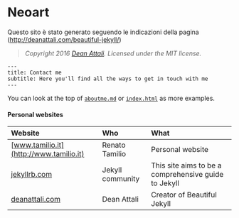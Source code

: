 # Neoart

Questo sito è stato generato seguendo le indicazioni della pagina (http://deanattali.com/beautiful-jekyll/)
> *Copyright 2016 [Dean Attali](http://deanattali.com). Licensed under the MIT license.*

```
---
title: Contact me
subtitle: Here you'll find all the ways to get in touch with me
---
```

You can look at the top of [`aboutme.md`](./aboutme.md) or [`index.html`](./index.html) as more examples.

#### Personal websites

| Website | Who | What |
| :------ |:--- | :--- |
| [www.tamilio.it](http://www.tamilio.it) | Renato Tamilio | Personal website |
| [jekyllrb.com](https://jekyllrb.com) | Jekyll community | This site aims to be a comprehensive guide to Jekyll |
| [deanattali.com](http://deanattali.com) | Dean Attali | Creator of Beautiful Jekyll |

